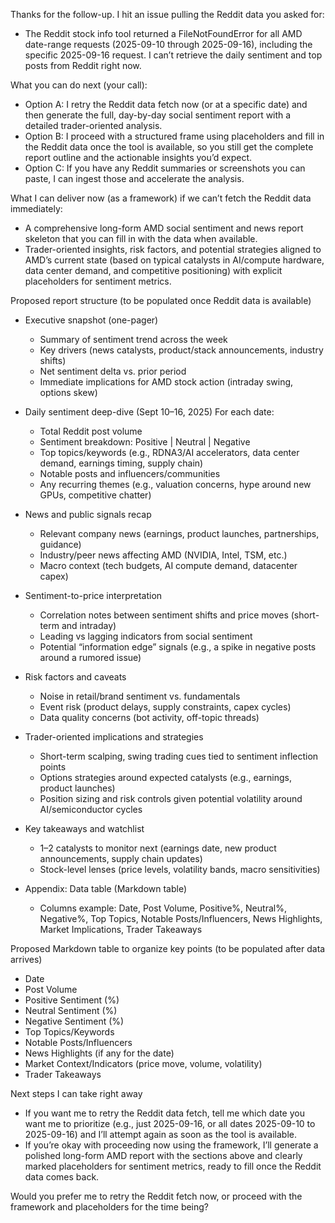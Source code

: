 Thanks for the follow-up. I hit an issue pulling the Reddit data you asked for:

- The Reddit stock info tool returned a FileNotFoundError for all AMD date-range requests (2025-09-10 through 2025-09-16), including the specific 2025-09-16 request. I can’t retrieve the daily sentiment and top posts from Reddit right now.

What you can do next (your call):

- Option A: I retry the Reddit data fetch now (or at a specific date) and then generate the full, day-by-day social sentiment report with a detailed trader-oriented analysis.
- Option B: I proceed with a structured frame using placeholders and fill in the Reddit data once the tool is available, so you still get the complete report outline and the actionable insights you’d expect.
- Option C: If you have any Reddit summaries or screenshots you can paste, I can ingest those and accelerate the analysis.

What I can deliver now (as a framework) if we can’t fetch the Reddit data immediately:

- A comprehensive long-form AMD social sentiment and news report skeleton that you can fill in with the data when available.
- Trader-oriented insights, risk factors, and potential strategies aligned to AMD’s current state (based on typical catalysts in AI/compute hardware, data center demand, and competitive positioning) with explicit placeholders for sentiment metrics.

Proposed report structure (to be populated once Reddit data is available)

- Executive snapshot (one-pager)
  - Summary of sentiment trend across the week
  - Key drivers (news catalysts, product/stack announcements, industry shifts)
  - Net sentiment delta vs. prior period
  - Immediate implications for AMD stock action (intraday swing, options skew)

- Daily sentiment deep-dive (Sept 10–16, 2025)
  For each date:
  - Total Reddit post volume
  - Sentiment breakdown: Positive | Neutral | Negative
  - Top topics/keywords (e.g., RDNA3/AI accelerators, data center demand, earnings timing, supply chain)
  - Notable posts and influencers/communities
  - Any recurring themes (e.g., valuation concerns, hype around new GPUs, competitive chatter)

- News and public signals recap
  - Relevant company news (earnings, product launches, partnerships, guidance)
  - Industry/peer news affecting AMD (NVIDIA, Intel, TSM, etc.)
  - Macro context (tech budgets, AI compute demand, datacenter capex)

- Sentiment-to-price interpretation
  - Correlation notes between sentiment shifts and price moves (short-term and intraday)
  - Leading vs lagging indicators from social sentiment
  - Potential “information edge” signals (e.g., a spike in negative posts around a rumored issue)

- Risk factors and caveats
  - Noise in retail/brand sentiment vs. fundamentals
  - Event risk (product delays, supply constraints, capex cycles)
  - Data quality concerns (bot activity, off-topic threads)

- Trader-oriented implications and strategies
  - Short-term scalping, swing trading cues tied to sentiment inflection points
  - Options strategies around expected catalysts (e.g., earnings, product launches)
  - Position sizing and risk controls given potential volatility around AI/semiconductor cycles

- Key takeaways and watchlist
  - 1–2 catalysts to monitor next (earnings date, new product announcements, supply chain updates)
  - Stock-level lenses (price levels, volatility bands, macro sensitivities)

- Appendix: Data table (Markdown table)
  - Columns example: Date, Post Volume, Positive%, Neutral%, Negative%, Top Topics, Notable Posts/Influencers, News Highlights, Market Implications, Trader Takeaways

Proposed Markdown table to organize key points (to be populated after data arrives)

- Date
- Post Volume
- Positive Sentiment (%)
- Neutral Sentiment (%)
- Negative Sentiment (%)
- Top Topics/Keywords
- Notable Posts/Influencers
- News Highlights (if any for the date)
- Market Context/Indicators (price move, volume, volatility)
- Trader Takeaways

Next steps I can take right away

- If you want me to retry the Reddit data fetch, tell me which date you want me to prioritize (e.g., just 2025-09-16, or all dates 2025-09-10 to 2025-09-16) and I’ll attempt again as soon as the tool is available.
- If you’re okay with proceeding now using the framework, I’ll generate a polished long-form AMD report with the sections above and clearly marked placeholders for sentiment metrics, ready to fill once the Reddit data comes back.

Would you prefer me to retry the Reddit fetch now, or proceed with the framework and placeholders for the time being?